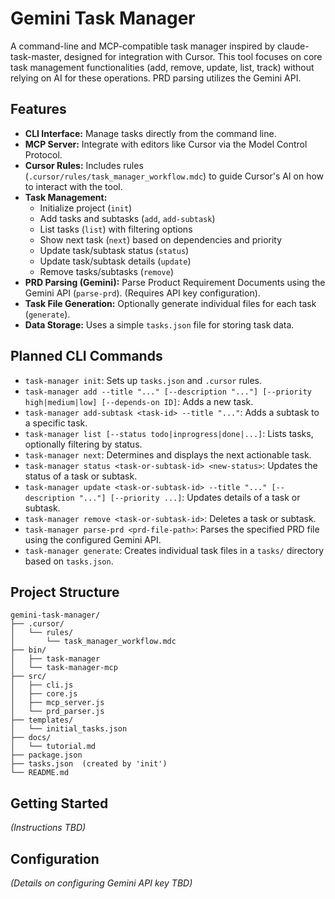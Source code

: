 # Gemini Task Manager

A command-line and MCP-compatible task manager inspired by claude-task-master, designed for integration with Cursor. This tool focuses on core task management functionalities (add, remove, update, list, track) without relying on AI for these operations. PRD parsing utilizes the Gemini API.

## Features

*   **CLI Interface:** Manage tasks directly from the command line.
*   **MCP Server:** Integrate with editors like Cursor via the Model Control Protocol.
*   **Cursor Rules:** Includes rules (`.cursor/rules/task_manager_workflow.mdc`) to guide Cursor's AI on how to interact with the tool.
*   **Task Management:**
    *   Initialize project (`init`)
    *   Add tasks and subtasks (`add`, `add-subtask`)
    *   List tasks (`list`) with filtering options
    *   Show next task (`next`) based on dependencies and priority
    *   Update task/subtask status (`status`)
    *   Update task/subtask details (`update`)
    *   Remove tasks/subtasks (`remove`)
*   **PRD Parsing (Gemini):** Parse Product Requirement Documents using the Gemini API (`parse-prd`). (Requires API key configuration).
*   **Task File Generation:** Optionally generate individual files for each task (`generate`).
*   **Data Storage:** Uses a simple `tasks.json` file for storing task data.

## Planned CLI Commands

*   `task-manager init`: Sets up `tasks.json` and `.cursor` rules.
*   `task-manager add --title "..." [--description "..."] [--priority high|medium|low] [--depends-on ID]`: Adds a new task.
*   `task-manager add-subtask <task-id> --title "..."`: Adds a subtask to a specific task.
*   `task-manager list [--status todo|inprogress|done|...]`: Lists tasks, optionally filtering by status.
*   `task-manager next`: Determines and displays the next actionable task.
*   `task-manager status <task-or-subtask-id> <new-status>`: Updates the status of a task or subtask.
*   `task-manager update <task-or-subtask-id> --title "..." [--description "..."] [--priority ...]`: Updates details of a task or subtask.
*   `task-manager remove <task-or-subtask-id>`: Deletes a task or subtask.
*   `task-manager parse-prd <prd-file-path>`: Parses the specified PRD file using the configured Gemini API.
*   `task-manager generate`: Creates individual task files in a `tasks/` directory based on `tasks.json`.

## Project Structure

```
gemini-task-manager/
├── .cursor/
│   └── rules/
│       └── task_manager_workflow.mdc
├── bin/
│   ├── task-manager
│   └── task-manager-mcp
├── src/
│   ├── cli.js
│   ├── core.js
│   ├── mcp_server.js
│   └── prd_parser.js
├── templates/
│   └── initial_tasks.json
├── docs/
│   └── tutorial.md
├── package.json
├── tasks.json  (created by 'init')
└── README.md
```

## Getting Started

_(Instructions TBD)_

## Configuration

_(Details on configuring Gemini API key TBD)_
